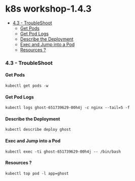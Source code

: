 # k8s workshop-1.4.3


<!-- MarkdownTOC -->

- [4.3 - TroubleShoot](#43---troubleshoot)
  - [Get Pods](#get-pods)
  - [Get Pod Logs](#get-pod-logs)
  - [Describe the Deployment](#describe-the-deployment)
  - [Exec and Jump into a Pod](#exec-and-jump-into-a-pod)
  - [Resources ?](#resources-)

<!-- /MarkdownTOC -->




### 4.3 - TroubleShoot

#### Get Pods

```
kubectl get pods -w
```



#### Get Pod Logs

```
kubectl logs ghost-651739629-00h4j -c nginx --tail=5 -f
```



#### Describe the Deployment

```
kubectl describe deploy ghost
```



#### Exec and Jump into a Pod

```
kubectl exec -ti ghost-651739629-00h4j -- /bin/bash
```



#### Resources ?

```
kubectl top pod -l app=ghost
```

